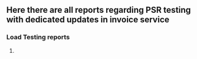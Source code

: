 ## Here there are all reports regarding PSR testing with dedicated updates in invoice service

### Load Testing reports
1. 